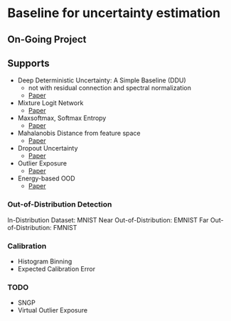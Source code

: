 # Baseline for uncertainty estimation

## On-Going Project 

## Supports
- Deep Deterministic Uncertainty: A Simple Baseline (DDU)
    - not with residual connection and spectral normalization
    - [Paper](https://arxiv.org/abs/2102.11582)
- Mixture Logit Network
    - [Paper](https://arxiv.org/abs/2111.01632)
- Maxsoftmax, Softmax Entropy
    - [Paper](https://arxiv.org/abs/1610.02136)
- Mahalanobis Distance from feature space
    - [Paper](https://arxiv.org/abs/2106.09022)
- Dropout Uncertainty
    - [Paper](https://www.nature.com/articles/s41598-017-17876-z)
- Outlier Exposure
    - [Paper](https://arxiv.org/pdf/1812.04606)
- Energy-based OOD
    - [Paper](https://arxiv.org/pdf/2010.03759)

### Out-of-Distribution Detection

In-Distribution Dataset: MNIST
Near Out-of-Distribution: EMNIST
Far Out-of-Distribution: FMNIST

### Calibration
- Histogram Binning
- Expected Calibration Error

### TODO
- SNGP
- Virtual Outlier Exposure
